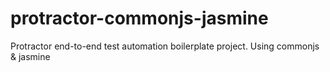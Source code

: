 # protractor-commonjs-jasmine
Protractor end-to-end test automation boilerplate project. Using commonjs &amp; jasmine

